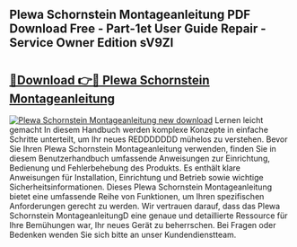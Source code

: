 ## Plewa Schornstein Montageanleitung PDF Download Free - Part-1et User Guide Repair - Service Owner Edition sV9ZI

# <h2><a href="http://df6zhpt.blite.top/?on=Plewa+Schornstein+Montageanleitung">🔗Download 👉🔴 Plewa Schornstein Montageanleitung</a></h2>

[![Plewa Schornstein Montageanleitung new download](https://i.imgur.com/lujVjoI.png)](http://df6zhpt.blite.top/?on=Plewa+Schornstein+Montageanleitung)
Lernen leicht gemacht In diesem Handbuch werden komplexe Konzepte in einfache Schritte unterteilt, um Ihr neues REDDDDDDD mühelos zu verstehen. Bevor Sie Ihren Plewa Schornstein Montageanleitung verwenden, finden Sie in diesem Benutzerhandbuch umfassende Anweisungen zur Einrichtung, Bedienung und Fehlerbehebung des Produkts. Es enthält klare Anweisungen für Installation, Einrichtung und Betrieb sowie wichtige Sicherheitsinformationen. Dieses Plewa Schornstein Montageanleitung bietet eine umfassende Reihe von Funktionen, um Ihren spezifischen Anforderungen gerecht zu werden. Wir vertrauen darauf, dass das Plewa Schornstein MontageanleitungD eine genaue und detaillierte Ressource für Ihre Bemühungen war, Ihr neues Gerät zu beherrschen. Bei Fragen oder Bedenken wenden Sie sich bitte an unser Kundendienstteam.
